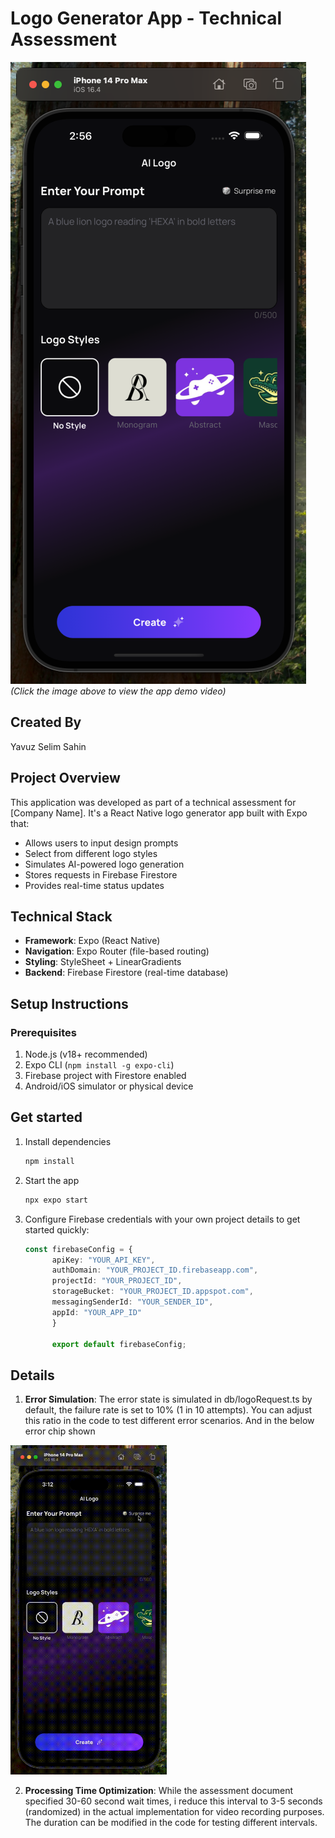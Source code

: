 # Logo Generator App - Technical Assessment

[![Demo Video Thumbnail](assets/images/demo-thumbnail.png)](assets/videos/demo.mp4)
*(Click the image above to view the app demo video)*
## Created By
Yavuz Selim Sahin

## Project Overview

This application was developed as part of a technical assessment for [Company Name]. It's a React Native logo generator app built with Expo that:

- Allows users to input design prompts
- Select from different logo styles
- Simulates AI-powered logo generation
- Stores requests in Firebase Firestore
- Provides real-time status updates

## Technical Stack

- **Framework**: Expo (React Native)
- **Navigation**: Expo Router (file-based routing)
- **Styling**: StyleSheet + LinearGradients
- **Backend**: Firebase Firestore (real-time database)

## Setup Instructions

### Prerequisites

1. Node.js (v18+ recommended)
2. Expo CLI (`npm install -g expo-cli`)
3. Firebase project with Firestore enabled
4. Android/iOS simulator or physical device

## Get started

1. Install dependencies

   ```bash
   npm install
   ```
2. Start the app

   ```bash
   npx expo start

3. Configure Firebase
credentials with your own project details to get started quickly:
   ```typescript
   const firebaseConfig = {
         apiKey: "YOUR_API_KEY",
         authDomain: "YOUR_PROJECT_ID.firebaseapp.com",
         projectId: "YOUR_PROJECT_ID",
         storageBucket: "YOUR_PROJECT_ID.appspot.com",
         messagingSenderId: "YOUR_SENDER_ID",
         appId: "YOUR_APP_ID"
         }

         export default firebaseConfig;
   ```
## Details

1. **Error Simulation**:
The error state is simulated in db/logoRequest.ts by default, the failure rate is set to 10% (1 in 10 attempts). You can adjust this ratio in the code to test different error scenarios. And in the below error chip shown
<img src="./assets/images/demo-error.gif" width="250" alt="error chip component">

2. **Processing Time Optimization**:
While the assessment document specified 30-60 second wait times, i reduce this interval to 3-5 seconds (randomized) in the actual implementation for video recording purposes. The duration can be modified in the code for testing different intervals.


